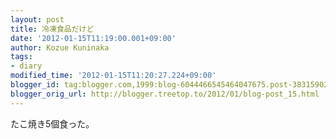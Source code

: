 ```yaml
---
layout: post
title: 冷凍食品だけど
date: '2012-01-15T11:19:00.001+09:00'
author: Kozue Kuninaka
tags:
- diary
modified_time: '2012-01-15T11:20:27.224+09:00'
blogger_id: tag:blogger.com,1999:blog-6044466545464047675.post-383159026241062089
blogger_orig_url: http://blogger.treetop.to/2012/01/blog-post_15.html
---
```


たこ焼き5個食った。